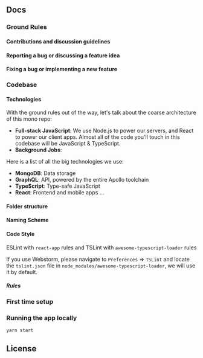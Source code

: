 ## Docs

### Ground Rules

#### Contributions and discussion guidelines

#### Reporting a bug or discussing a feature idea

#### Fixing a bug or implementing a new feature

### Codebase

#### Technologies

With the ground rules out of the way, let's talk about the coarse architecture of this mono repo:

- **Full-stack JavaScript**: We use Node.js to power our servers, and React to power our client apps. Almost all of the code you'll touch in this codebase will be JavaScript & TypeScript.
- **Background Jobs**: 

Here is a list of all the big technologies we use:

- **MongoDB**: Data storage
- **GraphQL**: API, powered by the entire Apollo toolchain
- **TypeScript**: Type-safe JavaScript
- **React**: Frontend and mobile apps
...

#### Folder structure

#### Naming Scheme


#### Code Style
ESLint with `react-app` rules and TSLint with `awesome-typescript-loader` rules

If you use Webstorm, please navigate to `Preferences` => `TSLint` and locate the `tslint.json` file in `node_modules/awesome-typescript-loader`, we will use it by default.

##### Rules

### First time setup







### Running the app locally

`yarn start`

## License

